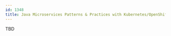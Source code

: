 ```yaml
---
id: 1348
title: Java Microservices Patterns & Practices with Kubernetes/OpenShift and Istio
---
```

TBD
